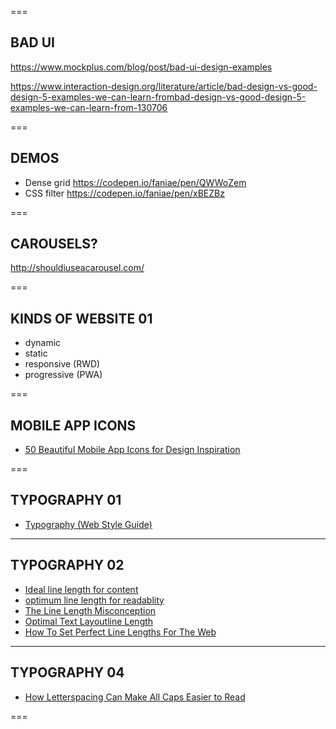 
===

## BAD UI

https://www.mockplus.com/blog/post/bad-ui-design-examples

https://www.interaction-design.org/literature/article/bad-design-vs-good-design-5-examples-we-can-learn-frombad-design-vs-good-design-5-examples-we-can-learn-from-130706

===

## DEMOS

- Dense grid https://codepen.io/faniae/pen/QWWoZem
- CSS filter https://codepen.io/faniae/pen/xBEZBz

===

## CAROUSELS?

http://shouldiuseacarousel.com/

===

## KINDS OF WEBSITE **01**
<!-- .slide: class="crammed" -->

- dynamic
- static
- responsive (RWD)
- progressive (PWA)

===

## MOBILE APP ICONS
<!-- .slide: class="crammed" -->

- [50 Beautiful Mobile App Icons for Design Inspiration](https://speckyboy.com/mobile-app-design-inspiration/)

===

## TYPOGRAPHY **01**
<!-- .slide: class="crammed" -->

- [Typography (Web Style Guide)](https://webstyleguide.com/9-typography.html)

---

## TYPOGRAPHY **02**
<!-- .slide: class="crammed" -->

- [Ideal line length for content](http://maxdesign.com.au/articles/em/)
- [optimum line length for readablity](https://baymard.com/blog/line-length-readability)
- [The Line Length Misconception](https://www.viget.com/articles/the-line-length-misconception/)
- [Optimal Text Layoutline Length](https://www.paulolyslager.com/optimal-text-layout-line-length/)
- [How To Set Perfect Line Lengths For The Web](https://blog.prototypr.io/how-to-set-perfect-line-lengths-for-the-web-528f08f8b344)

---

## TYPOGRAPHY **04**
<!-- .slide: class="crammed" -->

- [How Letterspacing Can Make All Caps Easier to Read](https://uxmovement.com/content/how-letterspacing-can-make-all-caps-easier-to-read/)

===


